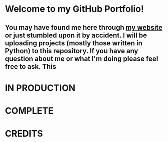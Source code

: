 # Welcome to my GitHub Portfolio!

## You may have found me here through [my website](https://www.markminchoff.com/) or just stumbled upon it by accident. I will be uploading projects (mostly those written in Python) to this repository. If you have any question about me or what I'm doing please feel free to ask. This 

# IN PRODUCTION

# COMPLETE

# CREDITS
